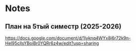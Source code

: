 # Notes
## План на 5тый симестр (2025-2026)
https://docs.google.com/document/d/1lyknq4WYx8j6r72k9n-Hel95cIlsYBoiBr0YQRr6z4w/edit?usp=sharing
